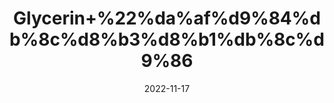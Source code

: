---
title: 'Glycerin+%22%da%af%d9%84%db%8c%d8%b3%d8%b1%db%8c%d9%86'
date: '2022-11-17' 
metatag: '' 
inventory: '0' 
draft: false 
# meta description 
shortDescripton: 'Glycerol%22++People+use+glycerol+for+constipation%2c+improving+athletic+performance%2c+and+for+certain+skin+conditions.+'
description: 'Skin+Care+%d8%b3%da%a9%d9%86+%da%a9%d8%a6%db%8c%d8%b1'
longdescription: ''
tags: ''
brand: ''
subCategory: ''
unit: '50 ml-Pk'
sellCount: '0'
featured: True
# product Price
price: '50.0'
# Product Short Description
shortDescription: 'Glycerol%22++People+use+glycerol+for+constipation%2c+improving+athletic+performance%2c+and+for+certain+skin+conditions.+'
productID: '6964F412-2243-ED11-996A-005056B3A416'
type: 'products'
category: 'Skin+Care+%d8%b3%da%a9%d9%86+%da%a9%d8%a6%db%8c%d8%b1' 
thumnailproduct: 'https://eraconnect.blob.core.windows.net/product-images/aminsaddiquidawakhana/a9f66508-4350-4633-99cf-a044b0e3e1ce.webp' 
images:
  - image: 'https://eraconnect.blob.core.windows.net/product-images/aminsaddiquidawakhana/a9f66508-4350-4633-99cf-a044b0e3e1ce.webp'  
Variants:
---